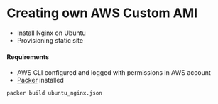 # Creating own AWS Custom AMI

* Install Nginx on Ubuntu
* Provisioning static site

#### Requirements
* AWS CLI configured and logged with permissions in AWS account
* <a href="https://github.com/hashicorp/packer">Packer</a> installed

```
packer build ubuntu_nginx.json
```
